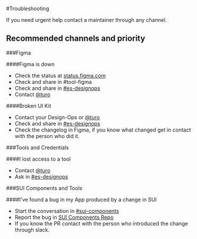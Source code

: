 #Troubleshooting

If you need urgent help contact a maintainer through any channel.

## Recommended channels and priority

###Figma

####Figma is down

- Check the status at [status.figma.com](https://status.figma.com/)
- Check and share in #tool-figma
- Check and share in [#es-designops](https://adevinta.slack.com/archives/G01ETB0PNMC)
- Contact [@turo](https://adevinta.slack.com/archives/D017VLGFLMV)

####Broken UI Kit

- Contact your Design-Ops or [@turo](https://adevinta.slack.com/archives/D017VLGFLMV)
- Check and share in [#es-designops](https://adevinta.slack.com/archives/G01ETB0PNMC)
- Check the changelog in Figma, if you know what changed get in contact with the person who did it. 

###Tools and Credentials

####I lost access to a tool

- Contact [@turo](https://adevinta.slack.com/archives/D017VLGFLMV)
- Ask in [#es-designops](https://adevinta.slack.com/archives/G01ETB0PNMC)

###SUI Components and Tools

####I've found a bug in my App produced by a change in SUI

- Start the conversation in [#sui-components](https://adevinta.slack.com/archives/C018Q6WBJ85)
- Report the bug in [SUI Components Repo](https://github.com/SUI-Components/sui-components/issues/new?template=report-a-bug---issue.md)
- If you know the PR contact with the person who introduced the change through slack. 